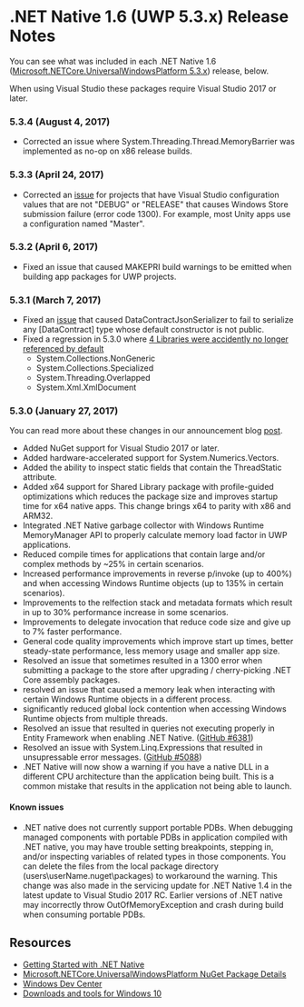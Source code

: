 # .NET Native 1.6 (UWP 5.3.x) Release Notes

You can see what was included in each .NET Native 1.6 ([Microsoft.NETCore.UniversalWindowsPlatform 5.3.x](https://www.nuget.org/packages/Microsoft.NETCore.UniversalWindowsPlatform)) release, below.

When using Visual Studio these packages require Visual Studio 2017 or later.

### 5.3.4 (August 4, 2017)

- Corrected an issue where System.Threading.Thread.MemoryBarrier was implemented as no-op on x86 release builds.

### 5.3.3 (April 24, 2017)

- Corrected an [issue](http://stackoverflow.com/questions/43530071/how-to-fix-app-submission-error-of-1300) for projects that have Visual Studio configuration values that are not "DEBUG" or "RELEASE" that causes Windows Store submission failure (error code 1300). For example, most Unity apps use a configuration named "Master". 

### 5.3.2 (April 6, 2017)

- Fixed an issue that caused MAKEPRI build warnings to be emitted when building app packages for UWP projects.

### 5.3.1 (March 7, 2017)

- Fixed an [issue](https://github.com/dotnet/corefx/issues/10374) that caused DataContractJsonSerializer to fail to serialize any [DataContract] type whose default constructor is not public.
- Fixed a regression in 5.3.0 where [4 Libraries were accidently no longer referenced by default](https://github.com/dotnet/corefx/issues/10338)
    - System.Collections.NonGeneric
    - System.Collections.Specialized
    - System.Threading.Overlapped
    - System.Xml.XmlDocument

### 5.3.0 (January 27, 2017)
You can read more about these changes in our announcement blog [post](https://blogs.msdn.microsoft.com/dotnet/2017/01/30/announcing-net-core-net-native-and-nuget-updates-in-vs-2017-rc/).

- Added NuGet support for Visual Studio 2017 or later.
- Added hardware-accelerated support for System.Numerics.Vectors. 
- Added the ability to inspect static fields that contain the ThreadStatic attribute.
- Added x64 support for Shared Library package with profile-guided optimizations which reduces the package size and improves startup time for x64 native apps. This change brings x64 to parity with x86 and ARM32.
- Integrated .NET Native garbage collector with Windows Runtime MemoryManager API to properly calculate memory load factor in UWP applications.
- Reduced compile times for applications that contain large and/or complex methods by ~25% in certain scenarios.
- Increased performance improvements in reverse p/invoke (up to 400%) and when accessing Windows Runtime objects (up to 135% in certain scenarios).
- Improvements to the relfection stack and metadata formats which result in up to 30% performance increase in some scenarios.
- Improvements to delegate invocation that reduce code size and give up to 7% faster performance.
- General code quality improvements which improve start up times, better steady-state performance, less memory usage and smaller app size.
- Resolved an issue that sometimes resulted in a 1300 error when submitting a package to the store after upgrading / cherry-picking .NET Core assembly packages.
- resolved an issue that caused a memory leak when interacting with certain Windows Runtime objects in a different process.
- significantly reduced global lock contention when accessing Windows Runtime objects from multiple threads.
- Resolved an issue that resulted in queries not executing properly in Entity Framework when enabling .NET Native. ([GitHub #6381](https://github.com/aspnet/EntityFramework/issues/6381))
- Resolved an issue with System.Linq.Expressions that resulted in unsupressable error messages. ([GitHub #5088](https://github.com/dotnet/corefx/issues/5088))
- .NET Native will now show a warning if you have a native DLL in a different CPU architecture than the application being built. This is a common mistake that results in the application not being able to launch.

#### Known issues

- .NET native does not currently support portable PDBs. When debugging managed components with portable PDBs in application compiled with .NET native, you may have trouble setting breakpoints, stepping in, and/or inspecting variables of related types in those components. You can delete the files from the local package directory (users\userName.nuget\packages) to workaround the warning. This change was also made in the servicing update for .NET Native 1.4 in the latest update to Visual Studio 2017 RC. Earlier versions of .NET native may incorrectly throw OutOfMemoryException and crash during build when consuming portable PDBs.

## Resources

- [Getting Started with .NET Native](https://docs.microsoft.com/en-us/dotnet/framework/net-native/getting-started-with-net-native)
- [Microsoft.NETCore.UniversalWindowsPlatform NuGet Package Details](https://www.nuget.org/packages/Microsoft.NETCore.UniversalWindowsPlatform)
- [Windows Dev Center](https://developer.microsoft.com/en-us/windows/apps/getstarted)
- [Downloads and tools for Windows 10](https://developer.microsoft.com/en-us/windows/downloads)
